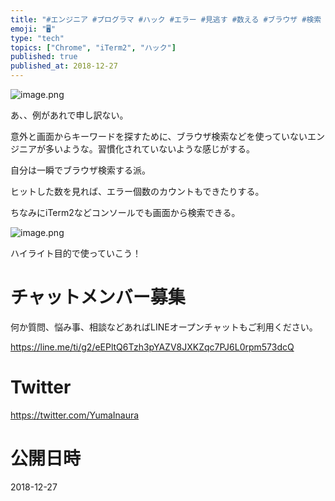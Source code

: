 ```yaml
---
title: "#エンジニア #プログラマ #ハック #エラー #見逃す #数える #ブラウザ #検索 #Chrome #iterm2 @yumainaur"
emoji: "🖥"
type: "tech"
topics: ["Chrome", "iTerm2", "ハック"]
published: true
published_at: 2018-12-27
---
```


![image.png](https://qiita-image-store.s3.amazonaws.com/0/89618/01f31fa8-d721-0cfe-9047-3ad7f7b52b3a.png)

あ、、例があれで申し訳ない。

意外と画面からキーワードを探すために、ブラウザ検索などを使っていないエンジニアが多いような。習慣化されていないような感じがする。

自分は一瞬でブラウザ検索する派。

ヒットした数を見れば、エラー個数のカウントもできたりする。


ちなみにiTerm2などコンソールでも画面から検索できる。

![image.png](https://qiita-image-store.s3.amazonaws.com/0/89618/59f164b3-35df-2f16-9113-4450f9205157.png)

ハイライト目的で使っていこう！










<!-- Update From Qiita API -->

# チャットメンバー募集


何か質問、悩み事、相談などあればLINEオープンチャットもご利用ください。

https://line.me/ti/g2/eEPltQ6Tzh3pYAZV8JXKZqc7PJ6L0rpm573dcQ





# Twitter


https://twitter.com/YumaInaura


<!-- Update From Qiita API -->



# 公開日時

2018-12-27
